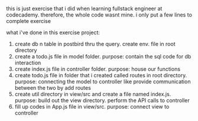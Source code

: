 this is just exercise that i did when learning fullstack engineer at codecademy. therefore, the whole code wasnt mine. i only put a few lines to complete exercise

what i've done in this exercise project:
1. create db n table in postbird thru the query. create env. file in root directory
2. create a todo.js file in model folder. purpose: contain the sql code for db interaction
3. create index.js file in controller folder. purpose: house our functions
4. create todo.js file in folder that i created called routes in root directory. purpose: connecting the model to controller like provide communication between the two by add routes
5. create util directory in view/src and create a file named index.js. purpose: build out the view directory. perform the API calls to controller
6. fill up codes in App.js file in view/src. purpose: connect view to controller